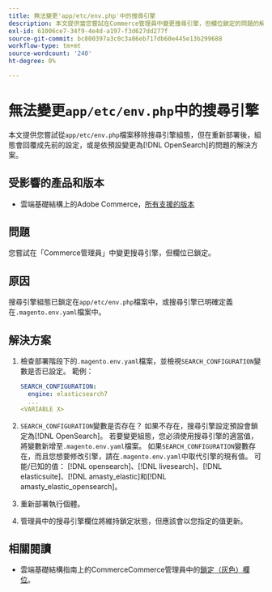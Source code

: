 ```yaml
---
title: 無法變更'app/etc/env.php'中的搜尋引擎
description: 本文提供當您嘗試在Commerce管理員中變更搜尋引擎，但欄位鎖定的問題的解決方案。
exl-id: 61006ce7-34f9-4e4d-a197-f3d627dd277f
source-git-commit: bc800397a3c0c3a86eb717db60e445e13b299688
workflow-type: tm+mt
source-wordcount: '240'
ht-degree: 0%

---
```


# 無法變更`app/etc/env.php`中的搜尋引擎

本文提供您嘗試從`app/etc/env.php`檔案移除搜尋引擎組態，但在重新部署後，組態會回覆成先前的設定，或是依預設變更為[!DNL OpenSearch]的問題的解決方案。

## 受影響的產品和版本

* 雲端基礎結構上的Adobe Commerce，[所有支援的版本](https://magento.com/sites/default/files/magento-software-lifecycle-policy.pdf)

## 問題

您嘗試在「Commerce管理員」中變更搜尋引擎，但欄位已鎖定。

## 原因

搜尋引擎組態已鎖定在`app/etc/env.php`檔案中，或搜尋引擎已明確定義在`.magento.env.yaml`檔案中。

## 解決方案

1. 檢查部署階段下的`.magento.env.yaml`檔案，並檢視`SEARCH_CONFIGURATION`變數是否已設定。 範例：

   ```yaml
   SEARCH_CONFIGURATION:
     engine: elasticsearch7
     ...
   <VARIABLE X>
   ```

1. `SEARCH_CONFIGURATION`變數是否存在？ 如果不存在，搜尋引擎設定預設會鎖定為[!DNL OpenSearch]。 若要變更組態，您必須使用搜尋引擎的適當值，將變數新增至`.magento.env.yaml`檔案。 如果`SEARCH_CONFIGURATION`變數存在，而且您想要修改引擎，請在`.magento.env.yaml`中取代引擎的現有值。 可能/已知的值： [!DNL opensearch]、[!DNL livesearch]、[!DNL elasticsuite]、[!DNL amasty_elastic]和[!DNL amasty_elastic_opensearch]。
1. 重新部署執行個體。
1. 管理員中的搜尋引擎欄位將維持鎖定狀態，但應該會以您指定的值更新。

## 相關閱讀

* 雲端基礎結構指南上的CommerceCommerce管理員中的[鎖定（灰色）欄位](/help/troubleshooting/miscellaneous/locked-fields-in-magento-admin.md)。

